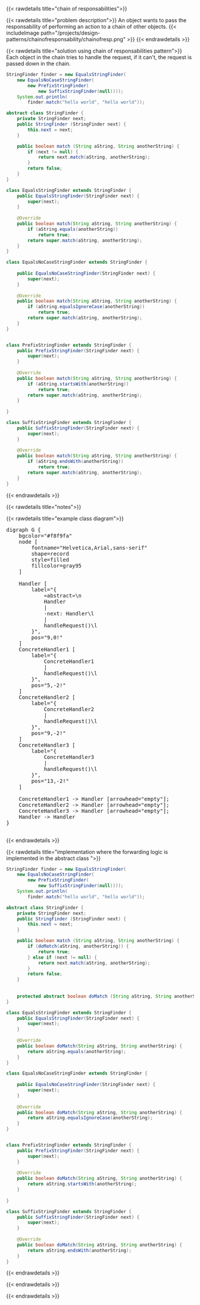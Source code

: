 {{< rawdetails title="chain of responsabilities">}}

{{< rawdetails title="problem description">}}
An object wants to pass the responsability of performing an action to a chain of other objects.
{{< includeImage path="/projects/design-patterns/chainofresponsability/chainofresp.png" >}}
{{< endrawdetails >}}



{{< rawdetails title="solution using chain of responsabilities pattern">}}
Each object in the chain tries to handle the request, if it can't, the request is passed down in the chain.

```java
StringFinder finder = new EqualsStringFinder(
	new EqualsNoCaseStringFinder(
		new PrefixStringFinder(
			new SuffixStringFinder(null))));
	System.out.println(
		finder.match("hello world", "hello world"));
```


```java
abstract class StringFinder {
    private StringFinder next;
    public StringFinder (StringFinder next) {
        this.next = next;
    }

    public boolean match (String aString, String anotherString) {
        if (next != null) {
            return next.match(aString, anotherString);
        }
        return false;
    }
}

class EqualsStringFinder extends StringFinder {
    public EqualsStringFinder(StringFinder next) {
        super(next);
    }
    
    @Override
    public boolean match(String aString, String anotherString) {
        if (aString.equals(anotherString))
            return true;
        return super.match(aString, anotherString);
    }
}

class EqualsNoCaseStringFinder extends StringFinder {
    
    public EqualsNoCaseStringFinder(StringFinder next) {
        super(next);
    }
    
    @Override
    public boolean match(String aString, String anotherString) {
        if (aString.equalsIgnoreCase(anotherString))
            return true;
        return super.match(aString, anotherString);
    }
}


class PrefixStringFinder extends StringFinder {
    public PrefixStringFinder(StringFinder next) {
        super(next);
    }
    
    @Override
    public boolean match(String aString, String anotherString) {
        if (aString.startsWith(anotherString))
            return true;
        return super.match(aString, anotherString);
    }
    
} 

class SuffixStringFinder extends StringFinder {
    public SuffixStringFinder(StringFinder next) {
        super(next);
    }
    
    @Override
    public boolean match(String aString, String anotherString) {
        if (aString.endsWith(anotherString))
            return true;
        return super.match(aString, anotherString);
    }
}
```
{{< endrawdetails >}}



{{< rawdetails title="notes">}}

{{< rawdetails title="example class diagram">}}

<pre class="graphviz">
digraph G {
    bgcolor="#f8f9fa"
    node [
        fontname="Helvetica,Arial,sans-serif"
        shape=record
        style=filled
        fillcolor=gray95
    ]
    
    Handler [ 
        label="{
            «abstract»\n
            Handler
            |
            -next: Handler\l
            |
            handleRequest()\l
        }",
        pos="9,0!"
    ]
    ConcreteHandler1 [ 
        label="{
            ConcreteHandler1
            |
            handleRequest()\l
        }",
        pos="5,-2!"
    ]
    ConcreteHandler2 [ 
        label="{
            ConcreteHandler2
            |
            handleRequest()\l
        }",
        pos="9,-2!"
    ]
    ConcreteHandler3 [ 
        label="{
            ConcreteHandler3
            |
            handleRequest()\l
        }",
        pos="13,-2!"
    ]

    ConcreteHandler1 -> Handler [arrowhead="empty"];
    ConcreteHandler2 -> Handler [arrowhead="empty"];
    ConcreteHandler3 -> Handler [arrowhead="empty"];
    Handler -> Handler
}

</pre>
<!-- {{< includeImage path="/projects/design-patterns/chainofresponsability/chainofresp1.png" >}} -->
{{< endrawdetails >}}


{{< rawdetails title="implementation where the forwarding logic is implemented in the abstract class ">}}

```java
StringFinder finder = new EqualsStringFinder(
	new EqualsNoCaseStringFinder(
		new PrefixStringFinder(
			new SuffixStringFinder(null))));
	System.out.println(
		finder.match("hello world", "hello world"));
```


```java
abstract class StringFinder {
    private StringFinder next;
    public StringFinder (StringFinder next) {
        this.next = next;
    }

    public boolean match (String aString, String anotherString) {
        if (doMatch(aString, anotherString)) {
            return true;
        } else if (next != null) {
            return next.match(aString, anotherString);
        }
        return false;
    }
    
    
    protected abstract boolean doMatch (String aString, String anotherString);
}

class EqualsStringFinder extends StringFinder {
    public EqualsStringFinder(StringFinder next) {
        super(next);
    }
    
    @Override
    public boolean doMatch(String aString, String anotherString) {
        return aString.equals(anotherString);
    }
}

class EqualsNoCaseStringFinder extends StringFinder {
    
    public EqualsNoCaseStringFinder(StringFinder next) {
        super(next);
    }
    
    @Override
    public boolean doMatch(String aString, String anotherString) {
        return aString.equalsIgnoreCase(anotherString);
    }
}


class PrefixStringFinder extends StringFinder {
    public PrefixStringFinder(StringFinder next) {
        super(next);
    }
    
    @Override
    public boolean doMatch(String aString, String anotherString) {
        return aString.startsWith(anotherString);
    }
    
} 

class SuffixStringFinder extends StringFinder {
    public SuffixStringFinder(StringFinder next) {
        super(next);
    }
    
    @Override
    public boolean doMatch(String aString, String anotherString) {
        return aString.endsWith(anotherString);
    }
}
```
{{< endrawdetails >}}

{{< endrawdetails >}}



{{< endrawdetails >}}
